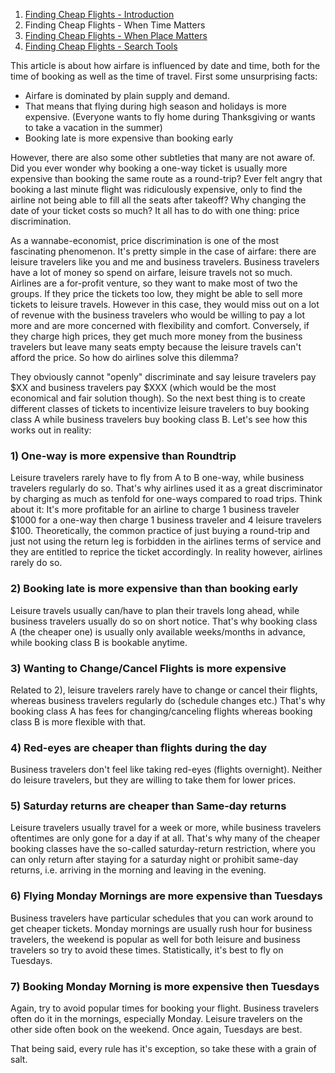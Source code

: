
1. [Finding Cheap Flights - Introduction](http://www.nambrot.com/posts/22-finding-cheap-flights-introduction/)
2. Finding Cheap Flights - When Time Matters
3. [Finding Cheap Flights - When Place Matters](http://www.nambrot.com/posts/20-finding-cheap-flights-when-place-matters/)
4. [Finding Cheap Flights - Search Tools](http://www.nambrot.com/posts/21-finding-cheap-flights-search-tools/)

This article is about how airfare is influenced by date and time, both for the time of booking as well as the time of travel. First some unsurprising facts:

- Airfare is dominated by plain supply and demand. 
- That means that flying during high season and holidays is more expensive. (Everyone wants to fly home during Thanksgiving or wants to take a vacation in the summer)
- Booking late is more expensive than booking early

However, there are also some other subtleties that many are not aware of. Did you ever wonder why booking a one-way ticket is usually more expensive than booking the same route as a round-trip? Ever felt angry that booking a last minute flight was ridiculously expensive, only to find the airline not being able to fill all the seats after takeoff? Why changing the date of your ticket costs so much? It all has to do with one thing: price discrimination.

As a wannabe-economist, price discrimination is one of the most fascinating phenomenon. It's pretty simple in the case of airfare: there are leisure travelers like you and me and business travelers. Business travelers have a lot of money so spend on airfare, leisure travels not so much. Airlines are a for-profit venture, so they want to make most of two the groups. If they price the tickets too low, they might be able to sell more tickets to leisure travels. However in this case, they would miss out on a lot of revenue with the business travelers who would be willing to pay a lot more and are more concerned with flexibility and comfort. Conversely, if they charge high prices, they get much more money from the business travelers but leave many seats empty because the leisure travels can't afford the price. So how do airlines solve this dilemma?

They obviously cannot "openly" discriminate and say leisure travelers pay $XX and business travelers pay $XXX (which would be the most economical and fair solution though). So the next best thing is to create different classes of tickets to incentivize leisure travelers to buy booking class A while business travelers buy booking class B. Let's see how this works out in reality:

### 1) One-way is more expensive than Roundtrip


Leisure travelers rarely have to fly from A to B one-way, while business travelers regularly do so. That's why airlines used it as a great discriminator by charging as much as tenfold for one-ways compared to road trips. Think about it: It's more profitable for an airline to charge 1 business traveler $1000 for a one-way then charge 1 business traveler and 4 leisure travelers $100. Theoretically, the common practice of just buying a round-trip and just not using the return leg is forbidden in the airlines terms of service and they are entitled to reprice the ticket accordingly. In reality however, airlines rarely do so.

### 2) Booking late is more expensive than than booking early


Leisure travels usually can/have to plan their travels long ahead, while business travelers usually do so on short notice. That's why booking class A (the cheaper one) is usually only available weeks/months in advance, while booking class B is bookable anytime.

### 3) Wanting to Change/Cancel Flights is more expensive


Related to 2), leisure travelers rarely have to change or cancel their flights, whereas business travelers regularly do (schedule changes etc.) That's why booking class A has fees for changing/canceling flights whereas booking class B is more flexible with that.


### 4) Red-eyes are cheaper than flights during the day


Business travelers don't feel like taking red-eyes (flights overnight). Neither do leisure travelers, but they are willing to take them for lower prices.


### 5) Saturday returns are cheaper than Same-day returns 


Leisure travelers usually travel for a week or more, while business travelers oftentimes are only gone for a day if at all. That's why many of the cheaper booking classes have the so-called saturday-return restriction, where you can only return after staying for a saturday night or prohibit same-day returns, i.e. arriving in the morning and leaving in the evening.


### 6) Flying Monday Mornings are more expensive than Tuesdays


Business travelers have particular schedules that you can work around to get cheaper tickets. Monday mornings are usually rush hour for business travelers, the weekend is popular as well for both leisure and business travelers so try to avoid these times. Statistically, it's best to fly on Tuesdays.

### 7) Booking Monday Morning is more expensive then Tuesdays


Again, try to avoid popular times for booking your flight. Business travelers often do it in the mornings, especially Monday. Leisure travelers on the other side often book on the weekend. Once again, Tuesdays are best.


That being said, every rule has it's exception, so take these with a grain of salt. 


